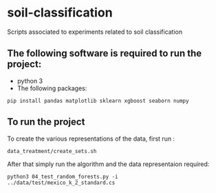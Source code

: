 # soil-classification
Scripts associated to experiments related to soil classification


## The following software is required to run the project:
* python 3
* The following packages:
```
pip install pandas matplotlib sklearn xgboost seaborn numpy
```

## To run the project
To create the various representations of the data, first run :
```
data_treatment/create_sets.sh	
```
After that simply run the algorithm and the data representaion required:
```
python3 04_test_random_forests.py -i ../data/test/mexico_k_2_standard.cs
```
